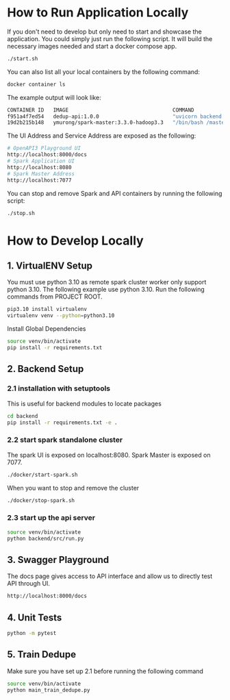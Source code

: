 # How to Run Application Locally
If you don't need to develop but only need to start and showcase the application. You could simply just run the following script. It will build the necessary images needed and start a docker compose app.

```bash
./start.sh
```

You can also list all your local containers by the following command:
```bash
docker container ls
```
The example output will look like:
```bash
CONTAINER ID   IMAGE                                  COMMAND                  CREATED          STATUS          PORTS                                                      NAMES
f951a4f7ed54   dedup-api:1.0.0                        "uvicorn backend.src…"   33 seconds ago   Up 31 seconds   0.0.0.0:8000->8000/tcp                                     docker-dedup-api-1
19d2b215b148   ymurong/spark-master:3.3.0-hadoop3.3   "/bin/bash /master.sh"   9 minutes ago    Up 31 seconds   0.0.0.0:7077->7077/tcp, 6066/tcp, 0.0.0.0:8080->8080/tcp   spark-master
```

The UI Address and Service Address are exposed as the following:
```bash
# OpenAPI3 Playground UI
http://localhost:8000/docs
# Spark Application UI
http://localhost:8080
# Spark Master Address
http://localhost:7077
```

You can stop and remove Spark and API containers by running the following script:
```bash
./stop.sh
```


# How to Develop Locally

## 1. VirtualENV Setup
You must use python 3.10 as remote spark cluster worker only support python 3.10. 
The following example use python 3.10. Run the following commands from PROJECT ROOT.
```bash
pip3.10 install virtualenv
virtualenv venv --python=python3.10
```

Install Global Dependencies
```bash
source venv/bin/activate
pip install -r requirements.txt
```


## 2. Backend Setup

### 2.1 installation with setuptools
This is useful for backend modules to locate packages
```bash
cd backend
pip install -r requirements.txt -e .
```

### 2.2 start spark standalone cluster
The spark UI is exposed on localhost:8080. Spark Master is exposed on 7077.
```bash
./docker/start-spark.sh
```
When you want to stop and remove the cluster
```bash
./docker/stop-spark.sh
```

### 2.3 start up the api server
```bash
source venv/bin/activate
python backend/src/run.py
```

## 3. Swagger Playground
The docs page gives access to API interface and allow us to directly test API through UI.
```bash
http://localhost:8000/docs
```

## 4. Unit Tests
```bash
python -m pytest
```

## 5. Train Dedupe
Make sure you have set up 2.1 before running the following command
```bash
source venv/bin/activate
python main_train_dedupe.py
```